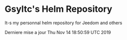 # Gsyltc's Helm Repository

It-s my personnal helm repository for Jeedom and others

Derniere mise a jour Thu Nov 14 18:50:59 UTC 2019
